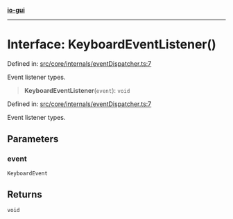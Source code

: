 [**io-gui**](../README.md)

***

# Interface: KeyboardEventListener()

Defined in: [src/core/internals/eventDispatcher.ts:7](https://github.com/io-gui/io/blob/main/src/core/internals/eventDispatcher.ts#L7)

Event listener types.

> **KeyboardEventListener**(`event`): `void`

Defined in: [src/core/internals/eventDispatcher.ts:7](https://github.com/io-gui/io/blob/main/src/core/internals/eventDispatcher.ts#L7)

Event listener types.

## Parameters

### event

`KeyboardEvent`

## Returns

`void`
